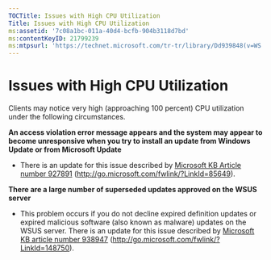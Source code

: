 ```yaml
---
TOCTitle: Issues with High CPU Utilization
Title: Issues with High CPU Utilization
ms:assetid: '7c08a1bc-011a-40d4-bcfb-904b3118d7bd'
ms:contentKeyID: 21799239
ms:mtpsurl: 'https://technet.microsoft.com/tr-tr/library/Dd939848(v=WS.10)'
---
```


Issues with High CPU Utilization
================================

Clients may notice very high (approaching 100 percent) CPU utilization under the following circumstances.

**An access violation error message appears and the system may appear to become unresponsive when you try to install an update from Windows Update or from Microsoft Update**
-   There is an update for this issue described by [Microsoft KB Article number 927891](http://go.microsoft.com/fwlink/?linkid=85649) (http://go.microsoft.com/fwlink/?LinkId=85649).

**There are a large number of superseded updates approved on the WSUS server**
-   This problem occurs if you do not decline expired definition updates or expired malicious software (also known as malware) updates on the WSUS server. There is an update for this issue described by [Microsoft KB article number 938947](http://go.microsoft.com/fwlink/?linkid=148750) (http://go.microsoft.com/fwlink/?LinkId=148750).
